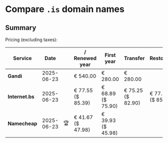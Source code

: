 # Compare `.is` domain names

## Summary

Pricing (excluding taxes):

| Service | Date |  | / Renewed year | First year | Transfer | Restoration |
|--|--|--|--|--|--|--|
| **Gandi** | 2025-06-23 |  | € 540.00 | € 280.00 | € 280.00 |  |
| **Internet.bs** | 2025-06-23 |  | € 77.55<br>($ 85.39) | € 68.89<br>($ 75.90) | € 75.25<br>($ 82.90) | € 77.55<br>($ 85.39) |
| **Namecheap** | 2025-06-23 | 🏆 | € 41.67<br>($ 47.98) | € 39.93<br>($ 45.98) |  |  |
